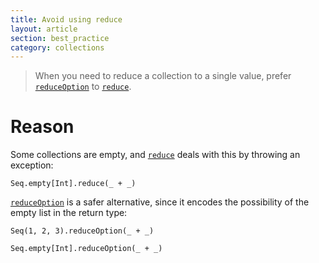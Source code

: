 ```yaml
---
title: Avoid using reduce
layout: article
section: best_practice
category: collections
---
```


> When you need to reduce a collection to a single value, prefer [`reduceOption`] to [`reduce`].

# Reason

Some collections are empty, and [`reduce`] deals with this by throwing an exception:

```tut:fail:book
Seq.empty[Int].reduce(_ + _)
```

[`reduceOption`] is a safer alternative, since it encodes the possibility of the empty list in the return type:

```tut:book
Seq(1, 2, 3).reduceOption(_ + _)

Seq.empty[Int].reduceOption(_ + _)
```

[`reduce`]:https://www.scala-lang.org/api/2.12.8/scala/collection/Seq.html#reduce[A1%3E:A](op:(A1,A1)=%3EA1):A1
[`reduceOption`]:https://www.scala-lang.org/api/2.12.8/scala/collection/Seq.html#reduceOption[A1%3E:A](op:(A1,A1)=%3EA1):Option[A1]
